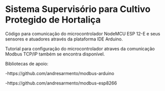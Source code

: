 # Sistema Supervisório para Cultivo Protegido de Hortaliça

Código para comunicação do microcontrolador NodeMCU ESP 12-E e seus sensores e atuadores através da plataforma IDE Arduino.
<p>Tutorial para configuração do microcontrolador atraves da comunicação Modbus TCP/IP também se encontra disponível. 

Bibliotecas de apoio:
<p>-https://github.com/andresarmento/modbus-arduino
<p>-https://github.com/andresarmento/modbus-esp8266
